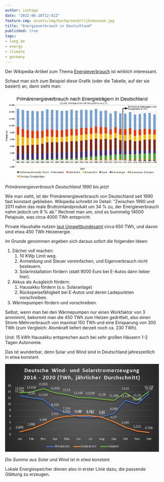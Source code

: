 ```yaml
---
author: isotopp
date: "2022-06-28T12:42Z"
feature-img: assets/img/background/rijksmuseum.jpg
title: "Energieverbrauch in Deutschland"
published: true
tags:
- lang_de
- energy
- climate
- germany
---
```


Der Wikipedia-Artikel zum Thema [Energieverbrauch](https://de.wikipedia.org/wiki/Energieverbrauch#Energieverbrauch_in_Deutschland) ist wirklich interessant.

Schaut man sich zum Beispiel diese Grafik (oder die Tabelle, auf der sie basiert) an, dann sieht man:

![](/uploads/2022/07/germany-primary-energy.png)

*Primärenergieverbrauch Deutschland 1990 bis jetzt*

Wie man sieht, ist der Primärenergieverbrauch von Deutschland seit 1990 fast konstant geblieben.
Wikipedia schreibt im Detail: "Zwischen 1990 und 2011 nahm das reale Bruttoinlandprodukt um 34 % zu, der Energieverbrauch nahm jedoch um 9 % ab."
Rechnet man um, sind es bummelig 14000 Petajoule, was circa 4000 TWh entspricht.

Private Haushalte nutzen [laut Umweltbundesamt](https://www.umweltbundesamt.de/daten/private-haushalte-konsum/wohnen/energieverbrauch-privater-haushalte#hochster-anteil-am-energieverbrauch-zum-heizen) circa 650 TWh, und davon sind etwa 450 TWh Heizenergie.

Im Grunde genommen ergeben sich daraus sofort die folgenden Ideen:

1. Dächer voll machen:
   1. 10 KWp Limit weg.
   2. Anmeldung und Steuer vereinfachen, und Eigenverbrauch nicht besteuern.
   3. Solarinstallation fördern (statt 9000 Euro bei E-Autos dann lieber hier).
2. Akkus als Ausgleich fördern:
   1. Hausakku fördern (s.o. Solaranlage)
   2. Rückspeisefähigkeit bei E-Autos und deren Ladepunkten vorschreiben.
3. Wärmepumpen fördern und vorschreiben.

Selbst, wenn man bei den Wärmepumpen nur einen Workfaktor von 3 annnimmt, bekommt man die 450 TWh zum Heizen gedrittelt, also einen Strom-Mehrverbrauch von maximal 150 TWh und eine Einsparung von 300 TWh (zum Vergleich: Atomkraft liefert derzeit noch ca. 230 TWh).

Und: 15 kWh Hausakku entsprechen auch bei sehr großen Häusern 1-2 Tagen Autonomie.

Das ist wunderbar, denn Solar und Wind sind in Deutschland jahreszeitlich in etwa konstant.

![](/uploads/2022/07/germany-solar-und-wind.jpg)

*Die Summe aus Solar und Wind ist in etwa konstant.*

Lokale Energiespeicher dienen also in erster Linie dazu, die passende Glättung zu erzeugen.

